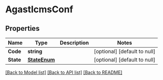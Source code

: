# AgastIcmsConf

## Properties
Name | Type | Description | Notes
------------ | ------------- | ------------- | -------------
**Code** | **string** |  | [optional] [default to null]
**State** | [**StateEnum**](StateEnum.md) |  | [optional] [default to null]

[[Back to Model list]](../README.md#documentation-for-models) [[Back to API list]](../README.md#documentation-for-api-endpoints) [[Back to README]](../README.md)


